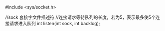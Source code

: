 
#include <sys/socket.h>

//sock 套接字文件描述符
//连接请求等待队列的长度，若为5，表示最多使5个连接请求进入队列
int listen(int sock, int backlog);

